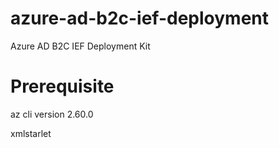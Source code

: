 # azure-ad-b2c-ief-deployment
 Azure AD B2C IEF Deployment Kit

# Prerequisite

az cli version 2.60.0

xmlstarlet